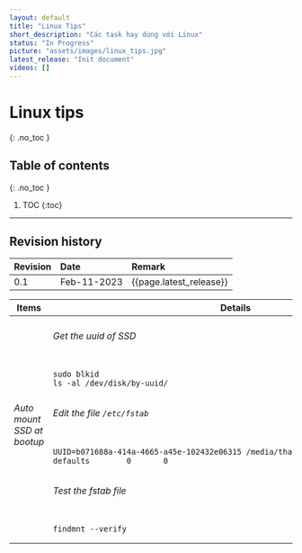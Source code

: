 ```yaml
---
layout: default
title: "Linux Tips"
short_description: "Các task hay dùng với Linux"
status: "In Progress"
picture: "assets/images/linux_tips.jpg"
latest_release: "Init document"
videos: []
---
```


# Linux tips
{: .no_toc }

## Table of contents
{: .no_toc }

1. TOC
{:toc}

-----------------------------------

## Revision history

| Revision | Date          | Remark      |
|:---------|:------------- |:------------|
| 0.1      | Feb-11-2023   | {{page.latest_release}} |



<table>
  <thead>
    <tr>
      <th>Items</th>
      <th>Details</th>
    </tr>
  </thead>

  <tbody>
    <tr>
        <td >
        <h6>Auto mount SSD at bootup</h6>
        </td>
        <td>
          <h6>Get the uuid of SSD</h6>
            <div style="width:650px;overflow:auto">
<pre><code>sudo blkid
ls -al /dev/disk/by-uuid/</code></pre>
            </div>
          <h6>Edit the file <code>/etc/fstab</code> </h6>
            <div style="width:650px;overflow:auto">
<pre><code>UUID=b071688a-414a-4665-a45e-102432e06315 /media/thanh/ssd      ext4    defaults        0       0</code></pre>
            </div>
          <h6>Test the fstab file</h6>
            <div style="width:650px;overflow:auto">
<pre><code>findmnt --verify</code></pre>
            </div>
        </td>
    </tr>
  </tbody>
</table>

